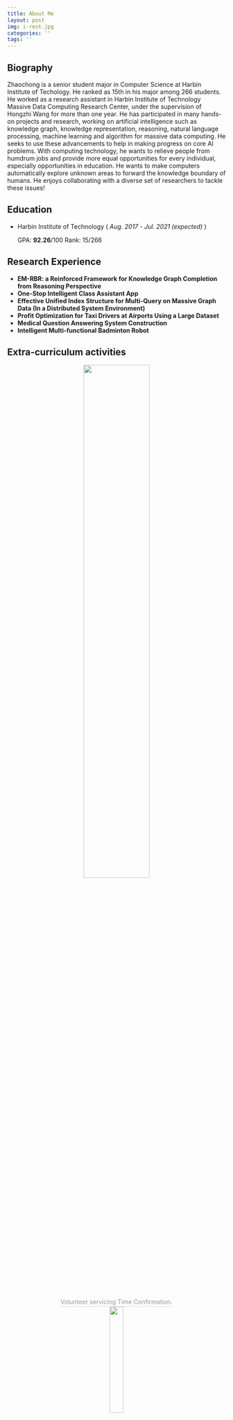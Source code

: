 ```yaml
---
title: About Me
layout: post
img: i-rest.jpg
categories: ''
tags: ''
---
```

## Biography
Zhaochong is a senior student major in Computer Science at Harbin Institute of Techology. He ranked as 15th in his major among 266 students. He worked as a research assistant in Harbin Institute of Technology Massive Data Computing Research Center, under the supervision of Hongzhi Wang for more than one year. He has participated in many hands-on projects and research, working on artificial intelligence such as knowledge graph, knowledge representation, reasoning, natural language processing, machine learning and algorithm for massive data computing. He seeks to use these advancements to help in making progress on core AI problems. With computing technology, he wants to relieve people from humdrum jobs and provide more equal opportunities for every individual, especially opportunities in education. He wants to make computers automatically explore unknown areas to forward the knowledge boundary of humans. He enjoys collaborating with a diverse set of researchers to tackle these issues! 

## Education

* Harbin Institute of Technology ( *Aug. 2017* - *Jul. 2021 (expected)* )

    GPA: __92.26__/100  Rank: 15/266


## Research Experience

* **EM-RBR: a Reinforced Framework for Knowledge Graph Completion from Reasoning Perspective**
* **One-Stop Intelligent Class Assistant App** 
* **Effective Unified Index Structure for Multi-Query on Massive Graph Data (In a Distributed System Environment)** 
* **Profit Optimization for Taxi Drivers at Airports Using a Large Dataset**
* **Medical Question Answering System Construction** 
* **Intelligent Multi-functional Badminton Robot**




## Extra-curriculum activities

<center>
<img src="{{site.baseurl}}/assets/img/volun.jpg" width="55%" height="55%" /><br>
<div style="color:orange; border-bottom: 1px solid #d9d9d9;
    display: inline-block;
    color: #999;
    padding: 2px;">Volunteer servicing Time Confirmation.</div><br>
</center>

<center>
<img src="{{site.baseurl}}/assets/img/friends.jpg" width="25%" height="25%" /><br>
<div style="color:orange; border-bottom: 1px solid #d9d9d9;
    display: inline-block;
    color: #999;
    padding: 2px;">Supported educational undertakings.</div><br>
</center>



## Contact
Email: anzhaochong@outlook.com  1170801121@stu.hit.edu.cn